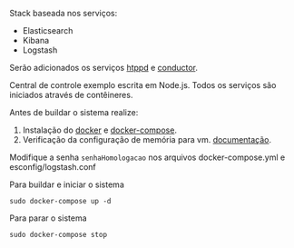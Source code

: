 Stack baseada nos serviços:
 - Elasticsearch
 - Kibana
 - Logstash
 
Serão adicionados os serviços [htppd](https://hub.docker.com/_/httpd) e [conductor](https://netflix.github.io/conductor/).
 
Central de controle exemplo escrita em Node.js. Todos os serviços são iniciados através de contêineres.

Antes de buildar o sistema realize:
1. Instalação do [docker](https://docs.docker.com/install/linux/docker-ce/ubuntu/) e [docker-compose](https://docs.docker.com/compose/install/#install-compose).
2. Verificação da configuração de memória para vm. [documentação](https://www.elastic.co/guide/en/elasticsearch/reference/current/vm-max-map-count.html). 

Modifique a senha `senhaHomologacao` nos arquivos docker-compose.yml e esconfig/logstash.conf

Para buildar e iniciar o sistema
```
sudo docker-compose up -d
```

Para parar o sistema
```
sudo docker-compose stop
```
